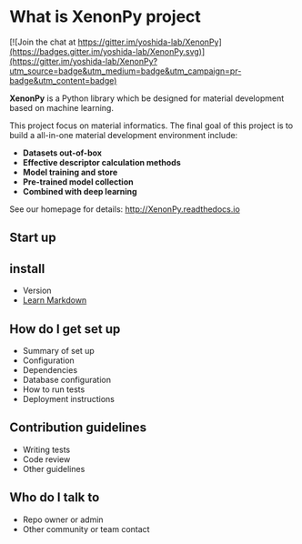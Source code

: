 <!---
 Copyright 2017 TsumiNa. All rights reserved.
 Use of this source code is governed by a BSD-style
 license that can be found in the LICENSE file.
-->

# What is XenonPy project

[![Join the chat at https://gitter.im/yoshida-lab/XenonPy](https://badges.gitter.im/yoshida-lab/XenonPy.svg)](https://gitter.im/yoshida-lab/XenonPy?utm_source=badge&utm_medium=badge&utm_campaign=pr-badge&utm_content=badge)

**XenonPy** is a Python library which be designed for material development based on machine learning.

This project focus on material informatics.
The final goal of this project is to build a all-in-one material development environment include:

* **Datasets out-of-box**
* **Effective descriptor calculation methods**
* **Model training and store**
* **Pre-trained model collection**
* **Combined with deep learning**

See our homepage for details: http://XenonPy.readthedocs.io 
## Start up

## install
* Version
* [Learn Markdown](https://bitbucket.org/tutorials/markdowndemo)

## How do I get set up

* Summary of set up
* Configuration
* Dependencies
* Database configuration
* How to run tests
* Deployment instructions

## Contribution guidelines

* Writing tests
* Code review
* Other guidelines

## Who do I talk to

* Repo owner or admin
* Other community or team contact